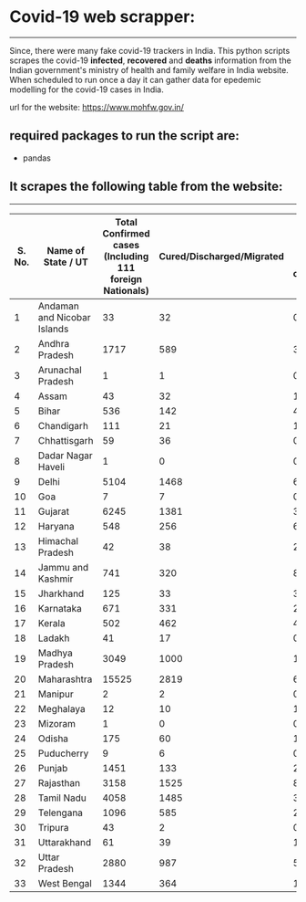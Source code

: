 # Covid-19 web scrapper:
------------------------

Since, there were many fake covid-19 trackers in India. This python scripts scrapes the covid-19 **infected**, **recovered** and **deaths**  information from the Indian government's ministry of health and family welfare in India website. When scheduled to run once a day it can gather data for epedemic modelling for the covid-19 cases in India.

url for the website: https://www.mohfw.gov.in/

## required packages to run the script are: 
 - pandas
 
 ## It scrapes the following table from the website:
 ---------------------------------------------------
 
|S. No.|Name of State / UT|Total Confirmed cases (Including 111 foreign Nationals)|Cured/Discharged/Migrated|Deaths ( more than 70% cases due to comorbidities )|
|--- |--- |--- |--- |--- |
|1|Andaman and Nicobar Islands|33|32|0|
|2|Andhra Pradesh|1717|589|36|
|3|Arunachal Pradesh|1|1|0|
|4|Assam|43|32|1|
|5|Bihar|536|142|4|
|6|Chandigarh|111|21|1|
|7|Chhattisgarh|59|36|0|
|8|Dadar Nagar Haveli|1|0|0|
|9|Delhi|5104|1468|64|
|10|Goa|7|7|0|
|11|Gujarat|6245|1381|368|
|12|Haryana|548|256|6|
|13|Himachal Pradesh|42|38|2|
|14|Jammu and Kashmir|741|320|8|
|15|Jharkhand|125|33|3|
|16|Karnataka|671|331|29|
|17|Kerala|502|462|4|
|18|Ladakh|41|17|0|
|19|Madhya Pradesh|3049|1000|176|
|20|Maharashtra|15525|2819|617|
|21|Manipur|2|2|0|
|22|Meghalaya|12|10|1|
|23|Mizoram|1|0|0|
|24|Odisha|175|60|1|
|25|Puducherry|9|6|0|
|26|Punjab|1451|133|25|
|27|Rajasthan|3158|1525|89|
|28|Tamil Nadu|4058|1485|33|
|29|Telengana|1096|585|29|
|30|Tripura|43|2|0|
|31|Uttarakhand|61|39|1|
|32|Uttar Pradesh|2880|987|56|
|33|West Bengal|1344|364|140|


